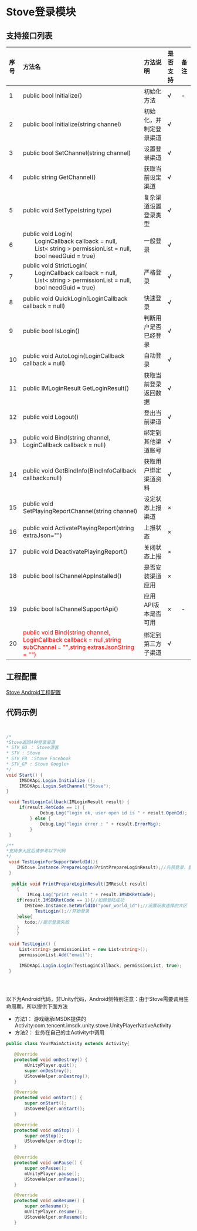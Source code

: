 # Stove登录模块

## 支持接口列表

| 序号 | 方法名 | 方法说明 | 是否支持 | 备注 |
| :-- | :-- | :-- | :-- | :-- |
| 1 | public bool Initialize() | 初始化方法 | √ | - |
| 2 | public bool Initialize(string channel) | 初始化，并制定登录渠道 |√ | |
| 3 | public bool SetChannel(string channel) | 设置登录渠道| √ | |
| 4 | public string GetChannel() | 获取当前设定渠道 | √ | |
| 5 | public void SetType(string type) | 复杂渠道设置登录类型 | √ | |
| 6 | public void Login( <br>&emsp;&emsp;LoginCallback callback = null,<br> &emsp;&emsp;List< string > permissionList = null,<br>&emsp;&emsp;bool needGuid = true) | 一般登录 | √ | |
| 7 | public void StrictLogin( <br>&emsp;&emsp;LoginCallback callback = null,<br> &emsp;&emsp;List< string > permissionList = null,<br>&emsp;&emsp;bool needGuid = true) | 严格登录 | √ | |
| 8 | public void QuickLogin(LoginCallback callback = null) | 快速登录 | √ | |
| 9 | public bool IsLogin() | 判断用户是否已经登录 | √ | |
| 10 | public void AutoLogin(LoginCallback callback = null) | 自动登录 | √ | |
| 11 | public IMLoginResult GetLoginResult() | 获取当前登录返回数据 | √ | |
| 12 | public void Logout() | 登出当前渠道 | √ | |
| 13 | public void Bind(string channel, LoginCallback callback = null) | 绑定到其他渠道账号 | √ | |
| 14 | public void GetBindInfo(BindInfoCallback callback=null) | 获取用户绑定渠道资料 | √ | |
| 15 | public void SetPlayingReportChannel(string channel) | 设定状态上报渠道 | × | |
| 16 | public void ActivatePlayingReport(string extraJson="") | 上报状态 | × | |
| 17 | public void DeactivatePlayingReport() | 关闭状态上报 | × | |
| 18 | public bool IsChannelAppInstalled() | 是否安装渠道应用 | × | |
| 19 | public bool IsChannelSupportApi() | 应用API版本是否可用 | × | - |
| 20 | <font color=red>public void Bind(string channel, LoginCallback callback = null,string subChannel = "",string extrasJsonString = "") </font>| 绑定到第三方子渠道 | √ | |

## 工程配置

 [Stove Android工程配置](../../../Channel/Stove/android.md)

## 代码示例
```cs


/*
*Stove返回4种登录渠道
* STV_GU ： Stove游客
* STV : Stove
* STV_FB ：Stove Facebook
* STV_GP : Stove Google+
*/
void Start() {
     IMSDKApi.Login.Initialize ();
     IMSDKApi.Login.SetChannel("Stove");
}

 void TestLoginCallback(IMLoginResult result) {
     if(result.RetCode == 1) {
             Debug.Log("login ok, user open id is " + result.OpenId);
         } else {
             Debug.Log("login error : " + result.ErrorMsg);
         }
 }

/**
*支持多大区后请参考以下代码
*/
 void TestLoginForSupportWorldId(){
 	IMStove.Instance.PrepareLogin(PrintPrepareLoginResult);//先预登录，登录Stove社交账号
 }
 
  public void PrintPrepareLoginResult(IMResult result)
    {
        IMLog.Log("print result " + result.IMSDKRetCode);
	if(result.IMSDKRetCode == 1){//如预登陆成功
	   IMStove.Instance.SetWorldID("your_world_id");//设置玩家选择的大区
           TestLogin();//开始登录
	}else{
	   todo;//提示登录失败
	}
    }
    
 void TestLogin() {
     List<string> permissionList = new List<string>();
     permissionList.Add("email");

     IMSDKApi.Login.Login(TestLoginCallback, permissionList, true);
 }
 

    

 ```

 以下为Android代码，非Unity代码，Android侧特别注意：由于Stove需要调用生命周期，所以提供下面方法
 - 方法1：
 游戏继承iMSDK提供的Activity:com.tencent.imsdk.unity.stove.UnityPlayerNativeActivity
 - 方法2：
 业务在自己的主Activity中调用


 ```java
 public class YourMainActivity extends Activity{

 	@Override
	protected void onDestroy() {
		mUnityPlayer.quit();
		super.onDestroy();
		UStoveHelper.onDestroy();
	}

	@Override
	protected void onStart() {
		super.onStart();
		UStoveHelper.onStart();
	}

	@Override
	protected void onStop() {
		super.onStop();
		UStoveHelper.onStop();
	}

	@Override
	protected void onPause() {
		super.onPause();
		mUnityPlayer.pause();
		UStoveHelper.onPause();
	}

	@Override
	protected void onResume() {
		super.onResume();
		mUnityPlayer.resume();
		UStoveHelper.onResume();
	}
```

